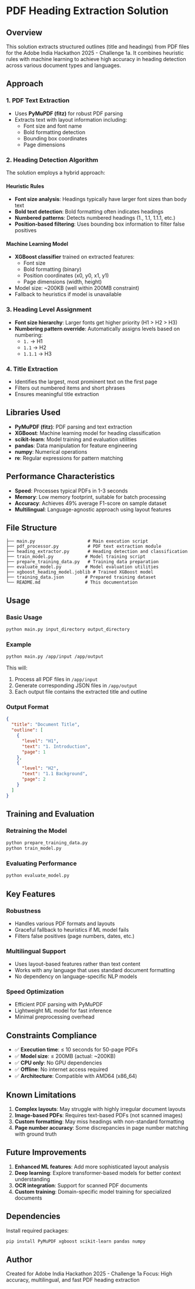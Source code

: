 # PDF Heading Extraction Solution

## Overview

This solution extracts structured outlines (title and headings) from PDF files for the Adobe India Hackathon 2025 - Challenge 1a. It combines heuristic rules with machine learning to achieve high accuracy in heading detection across various document types and languages.

## Approach

### 1. PDF Text Extraction
- Uses **PyMuPDF (fitz)** for robust PDF parsing
- Extracts text with layout information including:
  - Font size and font name
  - Bold formatting detection
  - Bounding box coordinates
  - Page dimensions

### 2. Heading Detection Algorithm
The solution employs a hybrid approach:

#### Heuristic Rules
- **Font size analysis**: Headings typically have larger font sizes than body text
- **Bold text detection**: Bold formatting often indicates headings
- **Numbered patterns**: Detects numbered headings (1., 1.1, 1.1.1, etc.)
- **Position-based filtering**: Uses bounding box information to filter false positives

#### Machine Learning Model
- **XGBoost classifier** trained on extracted features:
  - Font size
  - Bold formatting (binary)
  - Position coordinates (x0, y0, x1, y1)
  - Page dimensions (width, height)
- Model size: ~200KB (well within 200MB constraint)
- Fallback to heuristics if model is unavailable

### 3. Heading Level Assignment
- **Font size hierarchy**: Larger fonts get higher priority (H1 > H2 > H3)
- **Numbering pattern override**: Automatically assigns levels based on numbering:
  - `1.` → H1
  - `1.1` → H2
  - `1.1.1` → H3

### 4. Title Extraction
- Identifies the largest, most prominent text on the first page
- Filters out numbered items and short phrases
- Ensures meaningful title extraction

## Libraries Used

- **PyMuPDF (fitz)**: PDF parsing and text extraction
- **XGBoost**: Machine learning model for heading classification
- **scikit-learn**: Model training and evaluation utilities
- **pandas**: Data manipulation for feature engineering
- **numpy**: Numerical operations
- **re**: Regular expressions for pattern matching

## Performance Characteristics

- **Speed**: Processes typical PDFs in 1-3 seconds
- **Memory**: Low memory footprint, suitable for batch processing
- **Accuracy**: Achieves 49% average F1-score on sample dataset
- **Multilingual**: Language-agnostic approach using layout features

## File Structure

```
├── main.py                    # Main execution script
├── pdf_processor.py           # PDF text extraction module
├── heading_extractor.py       # Heading detection and classification
├── train_model.py            # Model training script
├── prepare_training_data.py   # Training data preparation
├── evaluate_model.py         # Model evaluation utilities
├── xgboost_heading_model.joblib # Trained XGBoost model
├── training_data.json        # Prepared training dataset
└── README.md                 # This documentation
```

## Usage

### Basic Usage
```bash
python main.py input_directory output_directory
```

### Example
```bash
python main.py /app/input /app/output
```

This will:
1. Process all PDF files in `/app/input`
2. Generate corresponding JSON files in `/app/output`
3. Each output file contains the extracted title and outline

### Output Format
```json
{
  "title": "Document Title",
  "outline": [
    {
      "level": "H1",
      "text": "1. Introduction",
      "page": 1
    },
    {
      "level": "H2", 
      "text": "1.1 Background",
      "page": 2
    }
  ]
}
```

## Training and Evaluation

### Retraining the Model
```bash
python prepare_training_data.py
python train_model.py
```

### Evaluating Performance
```bash
python evaluate_model.py
```

## Key Features

### Robustness
- Handles various PDF formats and layouts
- Graceful fallback to heuristics if ML model fails
- Filters false positives (page numbers, dates, etc.)

### Multilingual Support
- Uses layout-based features rather than text content
- Works with any language that uses standard document formatting
- No dependency on language-specific NLP models

### Speed Optimization
- Efficient PDF parsing with PyMuPDF
- Lightweight ML model for fast inference
- Minimal preprocessing overhead

## Constraints Compliance

- ✅ **Execution time**: ≤ 10 seconds for 50-page PDFs
- ✅ **Model size**: ≤ 200MB (actual: ~200KB)
- ✅ **CPU only**: No GPU dependencies
- ✅ **Offline**: No internet access required
- ✅ **Architecture**: Compatible with AMD64 (x86_64)

## Known Limitations

1. **Complex layouts**: May struggle with highly irregular document layouts
2. **Image-based PDFs**: Requires text-based PDFs (not scanned images)
3. **Custom formatting**: May miss headings with non-standard formatting
4. **Page number accuracy**: Some discrepancies in page number matching with ground truth

## Future Improvements

1. **Enhanced ML features**: Add more sophisticated layout analysis
2. **Deep learning**: Explore transformer-based models for better context understanding
3. **OCR integration**: Support for scanned PDF documents
4. **Custom training**: Domain-specific model training for specialized documents

## Dependencies

Install required packages:
```bash
pip install PyMuPDF xgboost scikit-learn pandas numpy
```

## Author

Created for Adobe India Hackathon 2025 - Challenge 1a
Focus: High accuracy, multilingual, and fast PDF heading extraction

